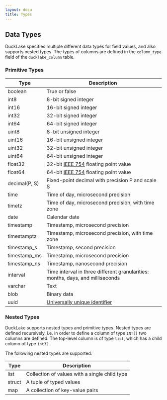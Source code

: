 ```yaml
---
layout: docu
title: Types
---
```


## Data Types
DuckLake specifies multiple different data types for field values, and also supports nested types.
The types of columns are defined in the `column_type` field of the `ducklake_column` table.

### Primitive Types

|     Type      |                                         Description                                          |
|---------------|----------------------------------------------------------------------------------------------|
| boolean       | True or false                                                                                |
| int8          | 8-bit signed integer                                                                         |
| int16         | 16-bit signed integer                                                                        |
| int32         | 32-bit signed integer                                                                        |
| int64         | 64-bit signed integer                                                                        |
| uint8         | 8-bit unsigned integer                                                                       |
| uint16        | 16-bit unsigned integer                                                                      |
| uint32        | 32-bit unsigned integer                                                                      |
| uint64        | 64-bit unsigned integer                                                                      |
| float32       | 32-bit [IEEE 754](https://en.wikipedia.org/wiki/IEEE_754) floating point value               |
| float64       | 64-bit [IEEE 754](https://en.wikipedia.org/wiki/IEEE_754) floating point value               |
| decimal(P, S) | Fixed-point decimal with precision P and scale S                                             |
| time          | Time of day, microsecond precision                                                           |
| timetz        | Time of day, microsecond precision, with time zone                                           |
| date          | Calendar date                                                                                |
| timestamp     | Timestamp, microsecond precision                                                             |
| timestamptz   | Timestamp, microsecond precision, with time zone                                             |
| timestamp_s   | Timestamp, second precision                                                                  |
| timestamp_ms  | Timestamp, microsecond precision                                                             |
| timestamp_ns  | Timestamp, nanosecond precision                                                              |
| interval      | Time interval in three different granularities: months, days, and milliseconds               |
| varchar       | Text                                                                                         |
| blob          | Binary data                                                                                  |
| uuid          | [Universally unique identifier](https://en.wikipedia.org/wiki/Universally_unique_identifier) |

### Nested Types

DuckLake supports nested types and primitive types. Nested types are defined recursively, i.e.
in order to define a column of type `INT[]` two columns are defined. The top-level column is of type `list`, which has a child column of type `int32`.

The following nested types are supported:

|  Type  |                  Description                  |
|--------|-----------------------------------------------|
| list   | Collection of values with a single child type |
| struct | A tuple of typed values                       |
| map    | A collection of key-value pairs               |
